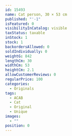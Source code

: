 ```yaml
---
id: 15493
name: Cat person, 30 × 53 cm
published: "'-1"
isFeatured: 0
visibilityInCatalog: visible
taxStatus: taxable
inStock: 1
stock: 1
backordersAllowed: 0
soldIndividually: 0
weightG: 842
lengthCm: 30
widthCm: 53
heightCm: 2.1
allowCustomerReviews: 0
regularPrice: 100
categories:
  - Originals
tags:
  - ACAB
  - Cat
  - Original
  - Unique
images:
  - ""
position: 0
---
```


